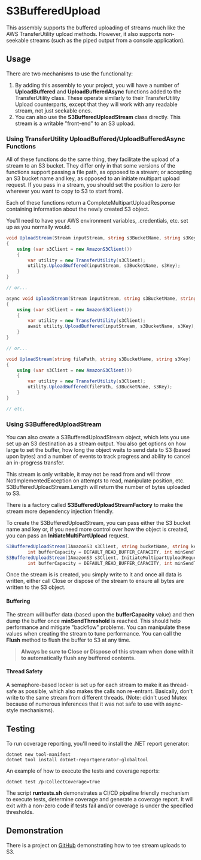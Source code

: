 # S3BufferedUpload

This assembly supports the buffered uploading of streams much like the AWS TransferUtility upload methods.  However, it also supports non-seekable streams (such as the piped output from a console application).

## Usage

There are two mechanisms to use the functionality:

1. By adding this assembly to your project, you will have a number of **UploadBuffered** and **UploadBufferedAsync** functions added to the TransferUtility class.  These operate similarly to their TransferUtility Upload counterparts, except that they will work with any readable stream, not just seekable ones.
2. You can also use the **S3BufferedUploadStream** class directly.  This stream is a writable "front-end" to an S3 upload. 

### Using TransferUtility UploadBuffered/UploadBufferedAsync Functions

All of these functions do the same thing, they facilitate the upload of a stream to an S3 bucket.  They differ only in that some versions of the functions support passing a file path, as opposed to a stream; or accepting an S3 bucket name and key, as opposed to an initiate multipart upload request.  If you pass in a stream, you should set the position to zero (or wherever you want to copy to S3 to start from).

Each of these functions return a CompleteMultipartUploadResponse containing information about the newly created S3 object.

You'll need to have your AWS environment variables, .credentials, etc. set up as you normally would.

```c#
void UploadStream(Stream inputStream, string s3BucketName, string s3Key)
{
    using (var s3Client = new AmazonS3Client())
    {
        var utility = new TransferUtility(s3Client);
        utility.UploadBuffered(inputStream, s3BucketName, s3Key);
    }
}

// or...

async void UploadStream(Stream inputStream, string s3BucketName, string s3Key)
{
    using (var s3Client = new AmazonS3Client())
    {
        var utility = new TransferUtility(s3Client);
        await utility.UploadBuffered(inputStream, s3BucketName, s3Key);
    }
}

// or...

void UploadStream(string filePath, string s3BucketName, string s3Key)
{
    using (var s3Client = new AmazonS3Client())
    {
        var utility = new TransferUtility(s3Client);
        utility.UploadBuffered(filePath, s3BucketName, s3Key);
    }
}

// etc.

```

### Using S3BufferedUploadStream

You can also create a S3BufferedUploadStream object, which lets you use set up an S3 destination as a stream output.  You also get options on how large to set the buffer, how long the object waits to send data to S3 (based upon bytes) and a number of events to track progress and ability to cancel an in-progress transfer.

This stream is only writable, it may not be read from and will throw NotImplementedException on attempts to read, manipulate position, etc.  S3BufferedUploadStream.Length will return the number of bytes uploaded to S3.

There is a factory called **S3BufferedUploadStreamFactory** to make the stream more dependency injection friendly.

To create the S3BufferedUploadStream, you can pass either the S3 bucket name and key or, if you need more control over how the object is created, you can pass an **InitiateMultiPartUpload** request.

```c#
S3BufferedUploadStream(IAmazonS3 s3Client, string bucketName, string key,
        int bufferCapacity = DEFAULT_READ_BUFFER_CAPACITY, int minSendThreshold = DEFAULT_MIN_SEND_THRESHOLD)
S3BufferedUploadStream(IAmazonS3 s3Client, InitiateMultipartUploadRequest request,
        int bufferCapacity = DEFAULT_READ_BUFFER_CAPACITY, int minSendThreshold = DEFAULT_MIN_SEND_THRESHOLD)
```

Once the stream is is created, you simply write to it and once all data is written, either call Close or dispose of the stream to ensure all bytes are written to the S3 object.

#### Buffering

The stream will buffer data (based upon the **bufferCapacity** value) and then dump the buffer once **minSendThreshold** is reached.  This should help performance and mitigate "backflow" problems.  You can manipulate these values when creating the stream to tune performance.  You can call the **Flush** method to flush the buffer to S3 at any time.

> **Always be sure to Close or Dispose of this stream when done with it to automatically flush any buffered contents.**

#### Thread Safety

A semaphore-based locker is set up for each stream to make it as thread-safe as possible, which also makes the calls non re-entrant.  Basically, don't write to the same stream from different threads. (Note: didn't used Mutex because of numerous inferences that it was not safe to use with async-style mechanisms).

## Testing

To run coverage reporting, you'll need to install the .NET report generator:

```shell
dotnet new tool-manifest
dotnet tool install dotnet-reportgenerator-globaltool
```

An example of how to execute the tests and coverage reports:

```shell
dotnet test /p:CollectCoverage=true 
```

The script **runtests.sh** demonstrates a CI/CD pipeline friendly mechanism to execute tests, determine coverage and generate a coverage report. It will exit with a
non-zero code if tests fail and/or coverage is under the specified thresholds.

## Demonstration

There is a project on [GitHub](https://github.com/jasonterando/TeeStreamingDemo) demonstrating how to tee stream uploads to S3.